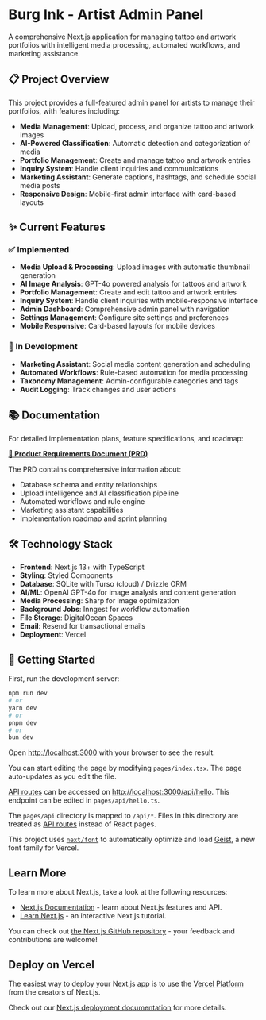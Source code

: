 # Burg Ink - Artist Admin Panel

A comprehensive Next.js application for managing tattoo and artwork portfolios with intelligent media processing, automated workflows, and marketing assistance.

## 📋 Project Overview

This project provides a full-featured admin panel for artists to manage their portfolios, with features including:

- **Media Management**: Upload, process, and organize tattoo and artwork images
- **AI-Powered Classification**: Automatic detection and categorization of media
- **Portfolio Management**: Create and manage tattoo and artwork entries
- **Inquiry System**: Handle client inquiries and communications
- **Marketing Assistant**: Generate captions, hashtags, and schedule social media posts
- **Responsive Design**: Mobile-first admin interface with card-based layouts

## ✨ Current Features

### ✅ Implemented
- **Media Upload & Processing**: Upload images with automatic thumbnail generation
- **AI Image Analysis**: GPT-4o powered analysis for tattoos and artwork
- **Portfolio Management**: Create and edit tattoo and artwork entries
- **Inquiry System**: Handle client inquiries with mobile-responsive interface
- **Admin Dashboard**: Comprehensive admin panel with navigation
- **Settings Management**: Configure site settings and preferences
- **Mobile Responsive**: Card-based layouts for mobile devices

### 🚧 In Development
- **Marketing Assistant**: Social media content generation and scheduling
- **Automated Workflows**: Rule-based automation for media processing
- **Taxonomy Management**: Admin-configurable categories and tags
- **Audit Logging**: Track changes and user actions

## 📚 Documentation

For detailed implementation plans, feature specifications, and roadmap:

**[📖 Product Requirements Document (PRD)](docs/PRD.md)**

The PRD contains comprehensive information about:
- Database schema and entity relationships
- Upload intelligence and AI classification pipeline
- Automated workflows and rule engine
- Marketing assistant capabilities
- Implementation roadmap and sprint planning

## 🛠️ Technology Stack

- **Frontend**: Next.js 13+ with TypeScript
- **Styling**: Styled Components
- **Database**: SQLite with Turso (cloud) / Drizzle ORM
- **AI/ML**: OpenAI GPT-4o for image analysis and content generation
- **Media Processing**: Sharp for image optimization
- **Background Jobs**: Inngest for workflow automation
- **File Storage**: DigitalOcean Spaces
- **Email**: Resend for transactional emails
- **Deployment**: Vercel

## 🚀 Getting Started

First, run the development server:

```bash
npm run dev
# or
yarn dev
# or
pnpm dev
# or
bun dev
```

Open [http://localhost:3000](http://localhost:3000) with your browser to see the result.

You can start editing the page by modifying `pages/index.tsx`. The page auto-updates as you edit the file.

[API routes](https://nextjs.org/docs/pages/building-your-application/routing/api-routes) can be accessed on [http://localhost:3000/api/hello](http://localhost:3000/api/hello). This endpoint can be edited in `pages/api/hello.ts`.

The `pages/api` directory is mapped to `/api/*`. Files in this directory are treated as [API routes](https://nextjs.org/docs/pages/building-your-application/routing/api-routes) instead of React pages.

This project uses [`next/font`](https://nextjs.org/docs/pages/building-your-application/optimizing/fonts) to automatically optimize and load [Geist](https://vercel.com/font), a new font family for Vercel.

## Learn More

To learn more about Next.js, take a look at the following resources:

- [Next.js Documentation](https://nextjs.org/docs) - learn about Next.js features and API.
- [Learn Next.js](https://nextjs.org/learn-pages-router) - an interactive Next.js tutorial.

You can check out [the Next.js GitHub repository](https://github.com/vercel/next.js) - your feedback and contributions are welcome!

## Deploy on Vercel

The easiest way to deploy your Next.js app is to use the [Vercel Platform](https://vercel.com/new?utm_medium=default-template&filter=next.js&utm_source=create-next-app&utm_campaign=create-next-app-readme) from the creators of Next.js.

Check out our [Next.js deployment documentation](https://nextjs.org/docs/pages/building-your-application/deploying) for more details.
